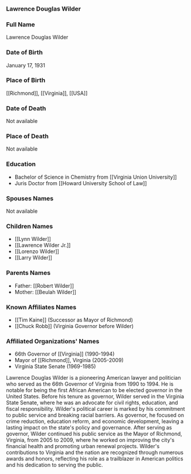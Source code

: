 ### Lawrence Douglas Wilder

### Full Name

Lawrence Douglas Wilder

### Date of Birth

January 17, 1931

### Place of Birth

[[Richmond]], [[Virginia]], [[USA]]

### Date of Death

Not available

### Place of Death

Not available

### Education

- Bachelor of Science in Chemistry from [[Virginia Union University]]
- Juris Doctor from [[Howard University School of Law]]

### Spouses Names

Not available

### Children Names

- [[Lynn Wilder]]
- [[Lawrence Wilder Jr.]]
- [[Lorenzo Wilder]]
- [[Larry Wilder]]

### Parents Names

- Father: [[Robert Wilder]]
- Mother: [[Beulah Wilder]]

### Known Affiliates Names

- [[Tim Kaine]] (Successor as Mayor of Richmond)
- [[Chuck Robb]] (Virginia Governor before Wilder)

### Affiliated Organizations' Names

- 66th Governor of [[Virginia]] (1990-1994)
- Mayor of [[Richmond]], Virginia (2005-2009)
- Virginia State Senate (1969-1985)

Lawrence Douglas Wilder is a pioneering American lawyer and politician who served as the 66th Governor of Virginia from 1990 to 1994. He is notable for being the first African American to be elected governor in the United States. Before his tenure as governor, Wilder served in the Virginia State Senate, where he was an advocate for civil rights, education, and fiscal responsibility. Wilder's political career is marked by his commitment to public service and breaking racial barriers. As governor, he focused on crime reduction, education reform, and economic development, leaving a lasting impact on the state's policy and governance. After serving as governor, Wilder continued his public service as the Mayor of Richmond, Virginia, from 2005 to 2009, where he worked on improving the city's financial health and promoting urban renewal projects. Wilder's contributions to Virginia and the nation are recognized through numerous awards and honors, reflecting his role as a trailblazer in American politics and his dedication to serving the public.